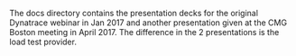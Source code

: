 The docs directory contains the presentation decks for the original Dynatrace webinar in Jan 2017 and another presentation given at the CMG Boston meeting in April 2017. The difference in the 2 presentations is the load test provider.
